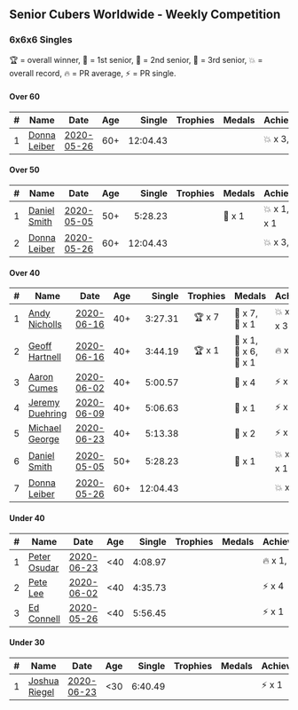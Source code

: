 ## Senior Cubers Worldwide - Weekly Competition
### 6x6x6 Singles

🏆 = overall winner, 🥇 = 1st senior, 🥈 = 2nd senior, 🥉 = 3rd senior, 💥 = overall record, 🔥 = PR average, ⚡ = PR single.

#### Over 60

| # | Name | Date | Age | Single | Trophies | Medals | Achievements | Video |
| :--: | -- | :--: | :--: | --: | :--: | :-- | :-- | -- |
| 1 | [Donna Leiber](../../persons/donna_leiber/666.md) | [2020-05-26](2020-05-26.md) | 60+ | 12:04.43 |  |  | 💥 x 3, ⚡ x 3 | [Link](https://www.facebook.com/events/637852836799991/permalink/640054709913137/) |

#### Over 50

| # | Name | Date | Age | Single | Trophies | Medals | Achievements | Video |
| :--: | -- | :--: | :--: | --: | :--: | :-- | :-- | -- |
| 1 | [Daniel Smith](../../persons/daniel_smith/666.md) | [2020-05-05](2020-05-05.md) | 50+ | 5:28.23 |  | 🥈 x 1 | 💥 x 1, 🔥 x 1, ⚡ x 1 | [Link](https://www.facebook.com/events/557526585195168/permalink/562187611395732/) |
| 2 | [Donna Leiber](../../persons/donna_leiber/666.md) | [2020-05-26](2020-05-26.md) | 60+ | 12:04.43 |  |  | 💥 x 3, ⚡ x 3 | [Link](https://www.facebook.com/events/637852836799991/permalink/640054709913137/) |

#### Over 40

| # | Name | Date | Age | Single | Trophies | Medals | Achievements | Video |
| :--: | -- | :--: | :--: | --: | :--: | :-- | :-- | -- |
| 1 | [Andy Nicholls](../../persons/andy_nicholls/666.md) | [2020-06-16](2020-06-16.md) | 40+ | 3:27.31 | 🏆 x 7 | 🥇 x 7, 🥈 x 1 | 💥 x 3, 🔥 x 1, ⚡ x 3 | [Link](https://www.facebook.com/events/256188575607890/permalink/258506008709480/) |
| 2 | [Geoff Hartnell](../../persons/geoff_hartnell/666.md) | [2020-06-16](2020-06-16.md) | 40+ | 3:44.19 | 🏆 x 1 | 🥇 x 1, 🥈 x 6, 🥉 x 1 | 🔥 x 3, ⚡ x 2 | [Link](https://www.facebook.com/events/256188575607890/permalink/257143898845691/) |
| 3 | [Aaron Cumes](../../persons/aaron_cumes/666.md) | [2020-06-02](2020-06-02.md) | 40+ | 5:00.57 |  | 🥉 x 4 | ⚡ x 3 | [Link](https://www.facebook.com/events/573401076937046/permalink/574489523494868/) |
| 4 | [Jeremy Duehring](../../persons/jeremy_duehring/666.md) | [2020-06-09](2020-06-09.md) | 40+ | 5:06.63 |  | 🥉 x 1 | ⚡ x 2 | [Link](https://www.facebook.com/jeremy.duehring/videos/10160093205957846/) |
| 5 | [Michael George](../../persons/michael_george/666.md) | [2020-06-23](2020-06-23.md) | 40+ | 5:13.38 |  | 🥉 x 2 | ⚡ x 6 | [Link](https://www.facebook.com/events/268636114456043/permalink/281297979856523/) |
| 6 | [Daniel Smith](../../persons/daniel_smith/666.md) | [2020-05-05](2020-05-05.md) | 50+ | 5:28.23 |  | 🥈 x 1 | 💥 x 1, 🔥 x 1, ⚡ x 1 | [Link](https://www.facebook.com/events/557526585195168/permalink/562187611395732/) |
| 7 | [Donna Leiber](../../persons/donna_leiber/666.md) | [2020-05-26](2020-05-26.md) | 60+ | 12:04.43 |  |  | 💥 x 3, ⚡ x 3 | [Link](https://www.facebook.com/events/637852836799991/permalink/640054709913137/) |

#### Under 40

| # | Name | Date | Age | Single | Trophies | Medals | Achievements | Video |
| :--: | -- | :--: | :--: | --: | :--: | :-- | :-- | -- |
| 1 | [Peter Osudar](../../persons/peter_osudar/666.md) | [2020-06-23](2020-06-23.md) | <40 | 4:08.97 |  |  | 🔥 x 1, ⚡ x 1 | [Link](https://www.facebook.com/events/268636114456043/permalink/276193687033619/) |
| 2 | [Pete Lee](../../persons/pete_lee/666.md) | [2020-06-02](2020-06-02.md) | <40 | 4:35.73 |  |  | ⚡ x 4 | [Link](https://www.facebook.com/events/573401076937046/permalink/574505536826600/) |
| 3 | [Ed Connell](../../persons/ed_connell/666.md) | [2020-05-26](2020-05-26.md) | <40 | 5:56.45 |  |  | ⚡ x 1 | [Link](https://www.facebook.com/events/637852836799991/permalink/640361549882453/) |

#### Under 30

| # | Name | Date | Age | Single | Trophies | Medals | Achievements | Video |
| :--: | -- | :--: | :--: | --: | :--: | :-- | :-- | -- |
| 1 | [Joshua Riegel](../../persons/joshua_riegel/666.md) | [2020-06-23](2020-06-23.md) | <30 | 6:40.49 |  |  | ⚡ x 1 | [Link](https://www.facebook.com/events/268636114456043/permalink/277021946950793/) |


<!-- Global site tag (gtag.js) - Google Analytics -->
<script async src="https://www.googletagmanager.com/gtag/js?id=UA-86348435-3"></script>
<script>window.dataLayer = window.dataLayer || []; function gtag() {dataLayer.push(arguments);} gtag('js', new Date()); gtag('config', 'UA-86348435-3');</script>
